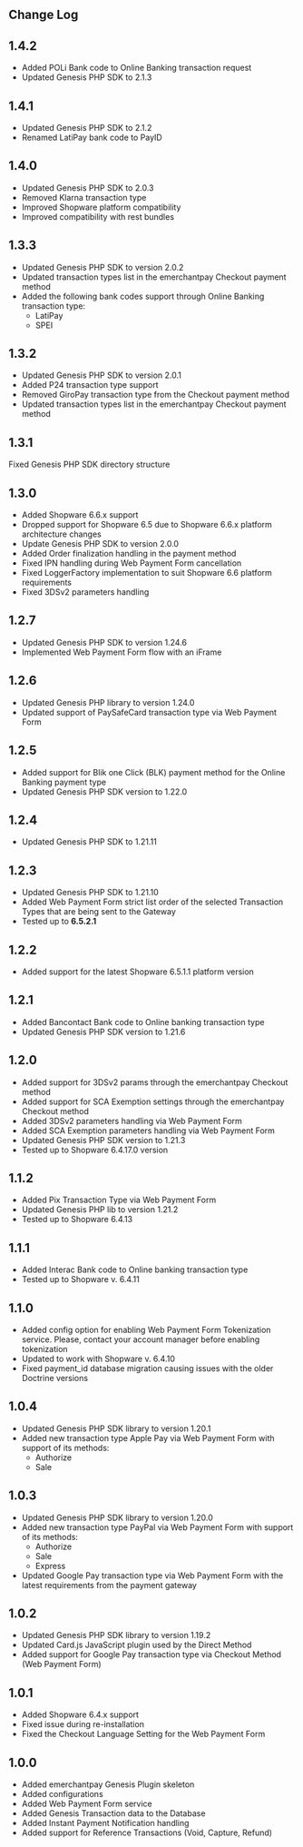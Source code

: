 Change Log
---------------------
__1.4.2__
-----
* Added POLi Bank code to Online Banking transaction request
* Updated Genesis PHP SDK to 2.1.3

__1.4.1__
-----
* Updated Genesis PHP SDK to 2.1.2
* Renamed LatiPay bank code to PayID

__1.4.0__
-----
* Updated Genesis PHP SDK to 2.0.3
* Removed Klarna transaction type
* Improved Shopware platform compatibility
* Improved compatibility with rest bundles

__1.3.3__
-----
* Updated Genesis PHP SDK to version 2.0.2
* Updated transaction types list in the emerchantpay Checkout payment method
* Added the following bank codes support through Online Banking transaction type:
  * LatiPay
  * SPEI

__1.3.2__
-----
* Updated Genesis PHP SDK to version 2.0.1
* Added P24 transaction type support
* Removed GiroPay transaction type from the Checkout payment method
* Updated transaction types list in the emerchantpay Checkout payment method

__1.3.1__
-----
Fixed Genesis PHP SDK directory structure

__1.3.0__
-----
* Added Shopware 6.6.x support
* Dropped support for Shopware 6.5 due to Shopware 6.6.x platform architecture changes
* Update Genesis PHP SDK to version 2.0.0
* Added Order finalization handling in the payment method
* Fixed IPN handling during Web Payment Form cancellation
* Fixed LoggerFactory implementation to suit Shopware 6.6 platform requirements
* Fixed 3DSv2 parameters handling

__1.2.7__
-----
* Updated Genesis PHP SDK to version 1.24.6
* Implemented Web Payment Form flow with an iFrame

__1.2.6__
-----
* Updated Genesis PHP library to version 1.24.0
* Updated support of PaySafeCard transaction type via Web Payment Form

__1.2.5__
-----
* Added support for Blik one Click (BLK) payment method for the Online Banking payment type
* Updated Genesis PHP SDK version to 1.22.0

__1.2.4__
-----
* Updated Genesis PHP SDK to 1.21.11

__1.2.3__
-----
* Updated Genesis PHP SDK to 1.21.10
* Added Web Payment Form strict list order of the selected Transaction Types that are being sent to the Gateway
* Tested up to __6.5.2.1__

__1.2.2__
-----
* Added support for the latest Shopware 6.5.1.1 platform version

__1.2.1__
-----
* Added Bancontact Bank code to Online banking transaction type
* Updated Genesis PHP SDK version to 1.21.6

__1.2.0__
-----
* Added support for 3DSv2 params through the emerchantpay Checkout method
* Added support for SCA Exemption settings through the emerchantpay Checkout method
* Added 3DSv2 parameters handling via Web Payment Form
* Added SCA Exemption parameters handling via Web Payment Form
* Updated Genesis PHP SDK version to 1.21.3
* Tested up to Shopware 6.4.17.0 version

__1.1.2__
-----
* Added Pix Transaction Type via Web Payment Form
* Updated Genesis PHP lib to version 1.21.2
* Tested up to Shopware 6.4.13

__1.1.1__
-----
* Added Interac Bank code to Online banking transaction type
* Tested up to Shopware v. 6.4.11

__1.1.0__
-----
* Added config option for enabling Web Payment Form Tokenization service. Please, contact your account manager before enabling tokenization
* Updated to work with Shopware v. 6.4.10
* Fixed payment_id database migration causing issues with the older Doctrine versions

__1.0.4__
-----
* Updated Genesis PHP SDK library to version 1.20.1
* Added new transaction type Apple Pay via Web Payment Form with support of its methods:
  * Authorize
  * Sale

__1.0.3__
-----
* Updated Genesis PHP SDK library to version 1.20.0
* Added new transaction type PayPal via Web Payment Form with support of its methods:
    * Authorize
    * Sale
    * Express
* Updated Google Pay transaction type via Web Payment Form with the latest requirements from the payment gateway

__1.0.2__
-----
* Updated Genesis PHP SDK library to version 1.19.2
* Updated Card.js JavaScript plugin used by the Direct Method
* Added support for Google Pay transaction type via Checkout Method (Web Payment Form)

__1.0.1__
-----
* Added Shopware 6.4.x support
* Fixed issue during re-installation
* Fixed the Checkout Language Setting for the Web Payment Form

__1.0.0__
-----
* Added emerchantpay Genesis Plugin skeleton
* Added configurations
* Added Web Payment Form service
* Added Genesis Transaction data to the Database
* Added Instant Payment Notification handling
* Added support for Reference Transactions (Void, Capture, Refund)
